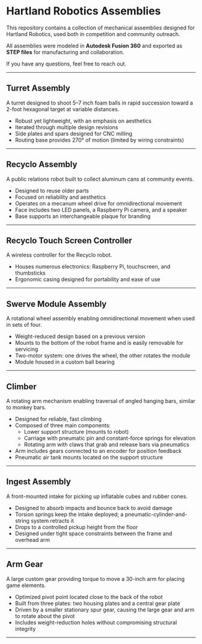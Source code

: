 # Hartland Robotics Assemblies

This repository contains a collection of mechanical assemblies designed for Hartland Robotics, used both in competition and community outreach.  

All assemblies were modeled in **Autodesk Fusion 360** and exported as **STEP files** for manufacturing and collaboration.  

If you have any questions, feel free to reach out.

---

## Turret Assembly
A turret designed to shoot 5–7 inch foam balls in rapid succession toward a 2-foot hexagonal target at variable distances.  

- Robust yet lightweight, with an emphasis on aesthetics  
- Iterated through multiple design revisions  
- Side plates and spars designed for CNC milling  
- Routing base provides 270° of motion (limited by wiring constraints)  

---

## Recyclo Assembly
A public relations robot built to collect aluminum cans at community events.  

- Designed to reuse older parts  
- Focused on reliability and aesthetics  
- Operates on a mecanum wheel drive for omnidirectional movement  
- Face includes two LED panels, a Raspberry Pi camera, and a speaker  
- Base supports an interchangeable plaque for branding  

---

## Recyclo Touch Screen Controller
A wireless controller for the Recyclo robot.  

- Houses numerous electronics: Raspberry Pi, touchscreen, and thumbsticks  
- Ergonomic casing designed for portability and ease of use  

---

## Swerve Module Assembly
A rotational wheel assembly enabling omnidirectional movement when used in sets of four.  

- Weight-reduced design based on a previous version  
- Mounts to the bottom of the robot frame and is easily removable for servicing  
- Two-motor system: one drives the wheel, the other rotates the module  
- Module housed in a custom ball bearing  

---

## Climber
A rotating arm mechanism enabling traversal of angled hanging bars, similar to monkey bars.  

- Designed for reliable, fast climbing  
- Composed of three main components:  
  - Lower support structure (mounts to robot)  
  - Carriage with pneumatic pin and constant-force springs for elevation  
  - Rotating arm with claws that grab and release bars via pneumatics  
- Arm includes gears connected to an encoder for position feedback  
- Pneumatic air tank mounts located on the support structure  

---

## Ingest Assembly
A front-mounted intake for picking up inflatable cubes and rubber cones.  

- Designed to absorb impacts and bounce back to avoid damage  
- Torsion springs keep the intake deployed; a pneumatic-cylinder-and-string system retracts it  
- Drops to a controlled pickup height from the floor  
- Designed under tight space constraints between the frame and overhead arm  

---

## Arm Gear
A large custom gear providing torque to move a 30-inch arm for placing game elements.  

- Optimized pivot point located close to the back of the robot  
- Built from three plates: two housing plates and a central gear plate  
- Driven by a smaller stationary spur gear, causing the large gear and arm to rotate about the pivot  
- Includes weight-reduction holes without compromising structural integrity  

---
